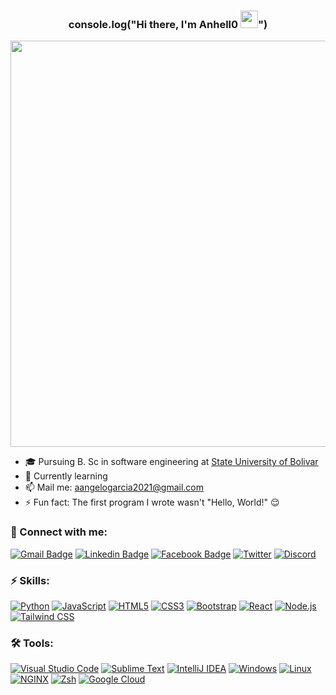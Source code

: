 
<h3 align="center">
  console.log("Hi there, I'm Anhell0 <img src="https://media.giphy.com/media/hvRJCLFzcasrR4ia7z/giphy.gif" width="28">")
</h3> 
<p align="center">
  <a href="#"><img width="650px" src="https://readme-typing-svg.herokuapp.com?font=Ubuntu&color=58a6ff&size=22&center=true&lines=Hello,+World+🌎;Welcome+to+my+GitHub+profile+😇;Happy+to+see+you+here+😀;Feel+free+to+look+around+😌;Reach+me+out+if+you+need+me+🤗;Have+a+great+day+😊"></a>
</p>

- 🎓 Pursuing B. Sc in software engineering at [State University of Bolivar](https://www.ueb.edu.ec/)
- 🧠 Currently learning 
- 📫 Mail me: [aangelogarcia2021@gmail.com](mailto:aangelogarcia2021@gmail.com)
- ⚡ Fun fact: The first program I wrote wasn't "Hello, World!" 😌 
<!-- - 💬 Ask me about Python -->
### 🔗 Connect with me:
<!-- style=flat-square& -->
[![Gmail Badge](https://img.shields.io/badge/-Gmail-D14836?logo=Gmail&logoColor=white&link=mailto:shakib@duck.com)](mailto:aangelogarcia2021@gmail.com)
[![Linkedin Badge](https://img.shields.io/badge/-ANHELL0s-blue?logo=Linkedin&logoColor=white&link=https://www.linkedin.com/in/mo-shakib/)](https://www.linkedin.com/in/mo-shakib/)
[![Facebook Badge](https://img.shields.io/badge/-ANHELL0s-blue?logo=Facebook&logoColor=white&link=https://www.facebook.com/shak1b/)](https://www.facebook.com/ANHELL0s/)
[![Twitter](https://img.shields.io/badge/@ANHELL0s-%231DA1F2.svg?logo=Twitter&logoColor=white)](https://twitter.com/Mo__Shakib)
[![Discord](https://img.shields.io/badge/-ANHELL0s-40567A?logo=Discord&logoColor=white&link=https://discordapp.com/users/moshakib/)](https://discordapp.com/users/732774519802036294)

### ⚡ Skills:
[![Python](https://img.shields.io/badge/-Python-yellow?logo=Python)](#)
[![JavaScript](https://img.shields.io/badge/-JavaScript-blue?logo=javascript)](#)
[![HTML5](https://img.shields.io/badge/-HTML5-E34F26?logo=html5&logoColor=white)](#)
[![CSS3](https://img.shields.io/badge/-CSS3-1572B6?logo=css3)](#)
[![Bootstrap](https://img.shields.io/badge/-Bootstrap-563D7C?logo=bootstrap)](#)
[![React](https://img.shields.io/badge/-React-61DAFB?logo=react)](#)
[![Node.js](https://img.shields.io/badge/-Node.js-339933?logo=node.js&logoColor=white)](#)
[![Tailwind CSS](https://img.shields.io/badge/-Tailwind%20CSS-38B2AC?logo=tailwind-css&logoColor=white)](#)

<!-- [![Django](https://img.shields.io/badge/django-%23092E20.svg?logo=django&logoColor=white)](#) -->
<!-- [![Java](https://img.shields.io/badge/-java-E34A86?logo=java)](#) -->
<!-- [![LaTeX](https://img.shields.io/badge/latex-%23008080.svg?logo=latex&logoColor=white)](#) -->
<!-- style=flat-square& -->

### 🛠 Tools:
<p>
  <a href="#"><img alt="Visual Studio Code" src="https://img.shields.io/badge/Visual%20Studio%20Code-0078d7.svg?logo=visual-studio-code&logoColor=white"></a>
  <a href="#"><img alt="Sublime Text" src="https://img.shields.io/badge/Sublime_text-%23575757.svg?logo=sublime-text&logoColor=important"></a>
  <a href="#"><img alt="IntelliJ IDEA" src="https://img.shields.io/badge/IntelliJIDEA-5d9425.svg?logo=intellij-idea&logoColor=white"></a>
  <a href="#"><img alt="Windows" src="https://img.shields.io/badge/Windows-0078D6?logo=windows&logoColor=white"></a>
  <a href="#"><img alt="Linux" src="https://img.shields.io/badge/Linux-FCC624?logo=linux&logoColor=black"></a>
  <a href="#"><img alt="NGINX" src="https://img.shields.io/badge/NGINX-009639?logo=nginx&logoColor=white"></a>
  <a href="#"><img alt="Zsh" src="https://img.shields.io/badge/Zsh-FFD700?logo=gnu-bash&logoColor=black"></a>
  <a href="#"><img alt="Google Cloud" src="https://img.shields.io/badge/Google%20Cloud-4285F4?logo=google-cloud&logoColor=white"></a>
</p>

